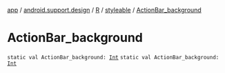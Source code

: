 [app](../../../index.md) / [android.support.design](../../index.md) / [R](../index.md) / [styleable](index.md) / [ActionBar_background](.)

# ActionBar_background

`static val ActionBar_background: `[`Int`](https://kotlinlang.org/api/latest/jvm/stdlib/kotlin/-int/index.html)
`static val ActionBar_background: `[`Int`](https://kotlinlang.org/api/latest/jvm/stdlib/kotlin/-int/index.html)